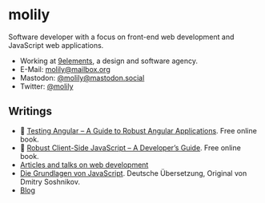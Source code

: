 # molily

Software developer with a focus on front-end web development and JavaScript web applications.

* Working at [9elements](https://9elements.com/), a design and software agency.
* E-Mail: molily@mailbox.org
* Mastodon: [@molily@mastodon.social](https://mastodon.social/@molily)
* Twitter: [@molily](https://twitter.com/molily)

## Writings

* 🧪 [Testing Angular – A Guide to Robust Angular Applications](https://testing-angular.com). Free online book.
* 🗼 [Robust Client-Side JavaScript – A Developer’s Guide](https://molily.de/robust-javascript/). Free online book.
* [Articles and talks on web development](https://molily.de/artikel/)
* [Die Grundlagen von JavaScript](https://molily.de/javascript-core/2/). Deutsche Übersetzung, Original von Dmitry Soshnikov.
* [Blog](https://molily.de)
